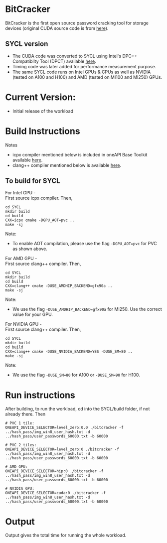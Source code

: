 # BitCracker

BitCracker is the first open source password cracking tool for storage devices (original CUDA source code is from [here](https://github.com/e-ago/bitcracker)).

## SYCL version

- The CUDA code was converted to SYCL using Intel's DPC++ Compatiblity Tool (DPCT) available [here](https://www.intel.com/content/www/us/en/developer/tools/oneapi/dpc-compatibility-tool.html#gs.52d73b).
- Timing code was later added for performance measurement purpose.
- The same SYCL code runs on Intel GPUs & CPUs as well as NVIDIA (tested on A100 and H100) and AMD (tested on MI100 and MI250) GPUs.

# Current Version:
- Initial release of the workload

# Build Instructions
Notes
- icpx compiler mentioned below is included in oneAPI Base Toolkit available [here](https://www.intel.com/content/www/us/en/developer/tools/oneapi/base-toolkit-download.html).
- clang++ compiler mentioned below is available [here](https://github.com/intel/llvm/blob/sycl/sycl/doc/GetStartedGuide.md).

## To build for SYCL

For Intel GPU -  
First source icpx compiler. Then,

```
cd SYCL
mkdir build
cd build
CXX=icpx cmake -DGPU_AOT=pvc ..
make -sj
```
Note:
- To enable AOT compilation, please use the flag `-DGPU_AOT=pvc` for PVC as shown above.

For AMD GPU -  
First source clang++ compiler. Then,
```
cd SYCL
mkdir build
cd build
CXX=clang++ cmake -DUSE_AMDHIP_BACKEND=gfx90a ..
make -sj
```
Note:
- We use the flag `-DUSE_AMDHIP_BACKEND=gfx90a` for MI250. Use the correct value for your GPU.

For NVIDIA GPU -  
First source clang++ compiler. Then,
```
cd SYCL
mkdir build
cd build
CXX=clang++ cmake -DUSE_NVIDIA_BACKEND=YES -DUSE_SM=80 ..
make -sj
```
Note:
- We use the flag `-DUSE_SM=80` for A100 or `-DUSE_SM=90` for H100.

# Run instructions

After building, to run the workload, cd into the SYCL/build folder, if not already there. Then

```
# PVC 1 tile:
ONEAPI_DEVICE_SELECTOR=level_zero:0.0 ./bitcracker -f ../hash_pass/img_win8_user_hash.txt -d ../hash_pass/user_passwords_60000.txt -b 60000
```
```
# PVC 2 tiles:
ONEAPI_DEVICE_SELECTOR=level_zero:0 ./bitcracker -f ../hash_pass/img_win8_user_hash.txt -d ../hash_pass/user_passwords_60000.txt -b 60000
```
```
# AMD GPU:
ONEAPI_DEVICE_SELECTOR=hip:0 ./bitcracker -f ../hash_pass/img_win8_user_hash.txt -d ../hash_pass/user_passwords_60000.txt -b 60000
```
```
# NVIDIA GPU:
ONEAPI_DEVICE_SELECTOR=cuda:0 ./bitcracker -f ../hash_pass/img_win8_user_hash.txt -d ../hash_pass/user_passwords_60000.txt -b 60000
```
# Output

Output gives the total time for running the whole workload.
